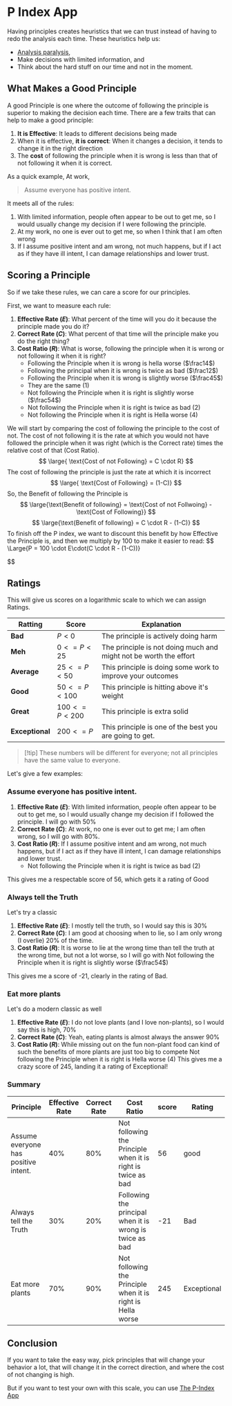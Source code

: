 # P Index App
Having principles creates heuristics that we can trust instead of having to redo the analysis each time.  These heuristics help us:
-  [Analysis paralysis](https://en.wikipedia.org/wiki/Analysis_paralysis), 
- Make decisions with limited information, and
- Think about the hard stuff on our time and not in the moment.
## What Makes a Good Principle 
A good Principle is one where the outcome of following the principle is superior to making the decision each time. 
There are a few traits that can help to make a good principle:
1. **It is Effective**: It leads to different decisions being made
2. When it is effective, **it is correct**: When it changes a decision, it tends to change it in the right direction
3. The **cost** of following the principle when it is wrong is less than that of not following it when it is correct. 

As a quick example, At work, 

> Assume everyone has positive intent. 

It meets all of the rules:

1.  With limited information, people often appear to be out to get me, so I would usually change my decision if I were following the principle.
2. At my work, no one is ever out to get me, so when I think that I am often wrong 
3.  If I assume positive intent and am wrong, not much happens, but if I act as if they have ill intent, I can damage relationships and lower trust.
## Scoring a Principle
So if we take these rules, we can care a score for our principles.

First, we want to measure each rule:
1. **Effective Rate ($E$)**: What percent of the time will you do it because the principle made you do it?
3. **Correct Rate ($C$)**:   What percent of that time will the principle make you do the right thing?
4. **Cost Ratio ($R$)**: What is worse, following the principle when it is wrong or not following it when it is right?
	- Following the Principle when it is wrong is hella worse ($\frac14$)
	- Following the principal when it is wrong is twice as bad ($\frac12$)
	- Following the Principle when it is wrong is slightly worse ($\frac45$)
	- They are the same (1)
	- Not following the Principle when it is right is slightly worse ($\frac54$)
	- Not following the Principle when it is right is twice as bad (2)
	- Not following the Principle when it is right is Hella worse (4)

We will start by comparing the cost of following the principle to the cost of not.  The cost of not following it is the rate at which you would not have followed the principle when it was right (which is the Correct rate) times the relative cost of that (Cost Ratio).
$$
\large{ \text{Cost of not Following} = C \cdot R}
$$
The cost of following the principle is just the rate at which it is incorrect
$$
\large{  \text{Cost of Following} = (1-C)}
$$
So, the Benefit of following the Principle is
$$
\large{\text{Benefit of following} = \text{Cost of not Follwoing} - \text{Cost of Following}}
$$
$$
\large{\text{Benefit of following} = C \cdot R - (1-C)}
$$
To finish off the P index, we want to discount this benefit by how Effective the Principle is, and then we multiply by 100 to make it easier to read:
$$
	\Large{P = 100 \cdot E\cdot(C \cdot R - (1-C))} 
	
	
$$
## Ratings
This will give us scores on a logarithmic scale to which we can assign Ratings.

| Ratting | Score | Explanation | 
| ------- | ------- | ------------ |
| **Bad** | $P<0$ | The principle is actively doing harm |
| **Meh** | $0<=P<25$ | The principle is not doing much and might not be worth the effort |
| **Average** | $25<=P<50$ | This principle is doing some work to improve your outcomes | 
| **Good** | $50<=P<100$  | This principle is hitting above it's weight |
| **Great** | $100<=P<200$ | This principle is extra solid |
| **Exceptional** | $200<=P$ | This principle is one of the best you are going to get. |

> [!tip] These numbers will be different for everyone; not all principles have the same value to everyone.

Let's give a few examples:
### Assume everyone has positive intent.

1.  **Effective Rate ($E$)**: With limited information, people often appear to be out to get me, so I would usually change my decision if I followed the principle. I will go with 50%
2. **Correct Rate ($C$)**:  At work, no one is ever out to get me; I am often wrong, so I will go with 80%.
3.  **Cost Ratio ($R$)**: If I assume positive intent and am wrong, not much happens, but if I act as if they have ill intent, I can damage relationships and lower trust.
	- Not following the Principle when it is right is twice as bad (2)

This gives me a respectable score of 56, which gets it a rating of Good
### Always tell the Truth
Let's try a classic

1. **Effective Rate ($E$)**:  I mostly tell the truth, so I would say this is 30%
2. **Correct Rate ($C$)**:   I am good at choosing when to lie, so I am only wrong (I overlie) 20% of the time.
3. **Cost Ratio ($R$)**: It is worse to lie at the wrong time than tell the truth at the wrong time, but not a lot worse, so I will go with 
	   Not following the Principle when it is right is slightly worse ($\frac54$)
	   
This gives me a score of -21, clearly in the rating of Bad.

###  Eat more plants
Let's do a modern classic as well 

1. **Effective Rate ($E$)**:  I do not love plants (and I love non-plants), so I would say this is high, 70%
2. **Correct Rate ($C$)**:  Yeah, eating plants is almost always the answer 90%
3. **Cost Ratio ($R$)**:   While missing out on the fun non-plant food can kind of such the benefits of more plants are just too big to compete 
	    Not following the Principle when it is right is Hella worse (4)
This gives me a crazy score of 245, landing it a rating of Exceptional!
### Summary

|Principle|Effective Rate|Correct Rate|Cost Ratio|score|Rating|
|---|---|---|---|---|---|
|Assume everyone has positive intent.|40%|80%|Not following the Principle when it is right is twice as bad|56|good|
|Always tell the Truth|30%|20%|Following the principal when it is wrong is twice as bad|-21|Bad|
|Eat more plants|70%|90%|Not following the Principle when it is right is Hella worse|245|Exceptional|

## Conclusion

If you want to take the easy way, pick principles that will change your behavior a lot, that will change it in the correct direction, and where the cost of not changing is high. 

But if you want to test your own with this scale, you can use [The P-Index App](https://pindex.e2thex.org)